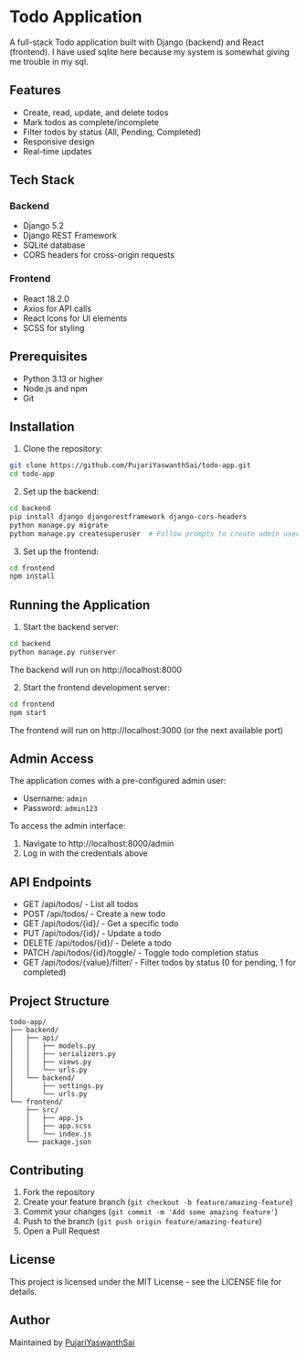 # Todo Application

A full-stack Todo application built with Django (backend) and React (frontend).
I have used sqlite here because my system is somewhat giving me trouble in my sql.
## Features

- Create, read, update, and delete todos
- Mark todos as complete/incomplete
- Filter todos by status (All, Pending, Completed)
- Responsive design
- Real-time updates

## Tech Stack

### Backend
- Django 5.2
- Django REST Framework
- SQLite database
- CORS headers for cross-origin requests

### Frontend
- React 18.2.0
- Axios for API calls
- React Icons for UI elements
- SCSS for styling

## Prerequisites

- Python 3.13 or higher
- Node.js and npm
- Git

## Installation

1. Clone the repository:
```bash
git clone https://github.com/PujariYaswanthSai/todo-app.git
cd todo-app
```

2. Set up the backend:
```bash
cd backend
pip install django djangorestframework django-cors-headers
python manage.py migrate
python manage.py createsuperuser  # Follow prompts to create admin user
```

3. Set up the frontend:
```bash
cd frontend
npm install
```

## Running the Application

1. Start the backend server:
```bash
cd backend
python manage.py runserver
```
The backend will run on http://localhost:8000

2. Start the frontend development server:
```bash
cd frontend
npm start
```
The frontend will run on http://localhost:3000 (or the next available port)

## Admin Access

The application comes with a pre-configured admin user:

- Username: `admin`
- Password: `admin123`

To access the admin interface:
1. Navigate to http://localhost:8000/admin
2. Log in with the credentials above

## API Endpoints

- GET /api/todos/ - List all todos
- POST /api/todos/ - Create a new todo
- GET /api/todos/{id}/ - Get a specific todo
- PUT /api/todos/{id}/ - Update a todo
- DELETE /api/todos/{id}/ - Delete a todo
- PATCH /api/todos/{id}/toggle/ - Toggle todo completion status
- GET /api/todos/{value}/filter/ - Filter todos by status (0 for pending, 1 for completed)

## Project Structure

```
todo-app/
├── backend/
│   ├── api/
│   │   ├── models.py
│   │   ├── serializers.py
│   │   ├── views.py
│   │   └── urls.py
│   └── backend/
│       ├── settings.py
│       └── urls.py
└── frontend/
    ├── src/
    │   ├── app.js
    │   ├── app.scss
    │   └── index.js
    └── package.json
```

## Contributing

1. Fork the repository
2. Create your feature branch (`git checkout -b feature/amazing-feature`)
3. Commit your changes (`git commit -m 'Add some amazing feature'`)
4. Push to the branch (`git push origin feature/amazing-feature`)
5. Open a Pull Request

## License

This project is licensed under the MIT License - see the LICENSE file for details.

## Author

Maintained by [PujariYaswanthSai](https://github.com/PujariYaswanthSai)

